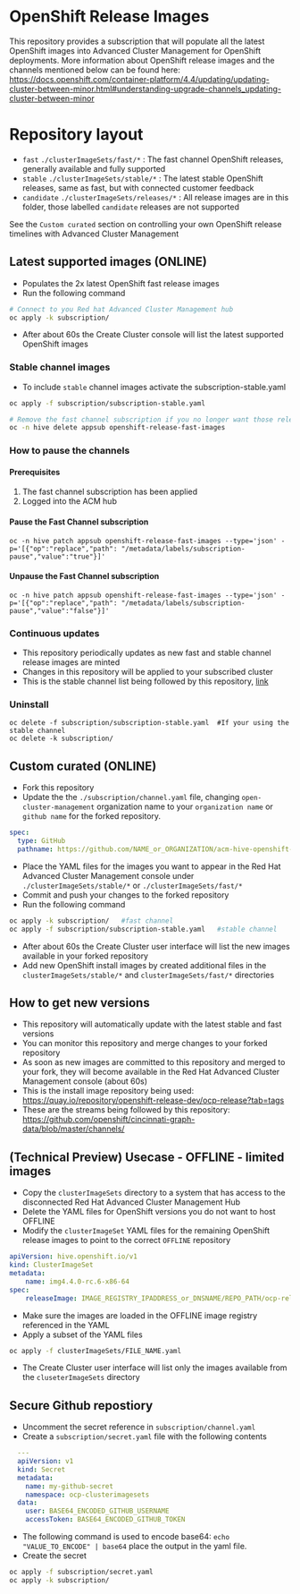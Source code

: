 # OpenShift Release Images
This repository provides a subscription that will populate all the latest OpenShift images into Advanced Cluster Management for OpenShift deployments. More information about OpenShift release images and the channels mentioned below can be found here: https://docs.openshift.com/container-platform/4.4/updating/updating-cluster-between-minor.html#understanding-upgrade-channels_updating-cluster-between-minor

# Repository layout
- `fast` `./clusterImageSets/fast/*` : The fast channel OpenShift releases, generally available and fully supported
- `stable` `./clusterImageSets/stable/*` : The latest stable OpenShift releases, same as fast, but with connected customer feedback
- `candidate` `./clusterImageSets/releases/*` : All release images are in this folder, those labelled `candidate` releases are not supported

See the `Custom curated` section on controlling your own OpenShift release timelines with Advanced Cluster Management

## Latest supported images (ONLINE)
- Populates the 2x latest OpenShift fast release images
- Run the following command
```bash
# Connect to you Red hat Advanced Cluster Management hub
oc apply -k subscription/
```
- After about 60s the Create Cluster console will list the latest supported OpenShift images
### Stable channel images
- To include `stable` channel images activate the subscription-stable.yaml
```bash
oc apply -f subscription/subscription-stable.yaml

# Remove the fast channel subscription if you no longer want those release images
oc -n hive delete appsub openshift-release-fast-images
```

### How to pause the channels
#### Prerequisites
1. The fast channel subscription has been applied
2. Logged into the ACM hub
#### Pause the Fast Channel subscription
```
oc -n hive patch appsub openshift-release-fast-images --type='json' -p='[{"op":"replace","path": "/metadata/labels/subscription-pause","value":"true"}]'
```
#### Unpause the Fast Channel subscription
```
oc -n hive patch appsub openshift-release-fast-images --type='json' -p='[{"op":"replace","path": "/metadata/labels/subscription-pause","value":"false"}]'
```

### Continuous updates
- This repository periodically updates as new fast and stable channel release images are minted
- Changes in this repository will be applied to your subscribed cluster
- This is the stable channel list being followed by this repository, [link](https://github.com/openshift/cincinnati-graph-data/blob/master/channels/stable-4.3.yaml)

### Uninstall
```
oc delete -f subscription/subscription-stable.yaml  #If your using the stable channel
oc delete -k subscription/
```

## Custom curated (ONLINE)
- Fork this repository
- Update the the `./subscription/channel.yaml` file, changing `open-cluster-management` organization name to your `organization name` or `github name` for the forked repository.
```yaml
spec:
  type: GitHub
  pathname: https://github.com/NAME_or_ORGANIZATION/acm-hive-openshift-versions.git
```
- Place the YAML files for the images you want to appear in the Red Hat Advanced Cluster Management console under `./clusterImageSets/stable/*` or `./clusterImageSets/fast/*`
- Commit and push your changes to the forked repository
- Run the following command
```bash
oc apply -k subscription/   #fast channel
oc apply -f subscription/subscription-stable.yaml   #stable channel
```
- After about 60s the Create Cluster user interface will list the new images available in your forked repository
- Add new OpenShift install images by created additional files in the `clusterImageSets/stable/*` and `clusterImageSets/fast/*` directories

## How to get new versions
- This repository will automatically update with the latest stable and fast versions
- You can monitor this repository and merge changes to your forked repository
- As soon as new images are committed to this repository and merged to your fork, they will become available in the Red Hat Advanced Cluster Management console (about 60s)
- This is the install image repository being used: https://quay.io/repository/openshift-release-dev/ocp-release?tab=tags
- These are the streams being followed by this repository: https://github.com/openshift/cincinnati-graph-data/blob/master/channels/

## (Technical Preview) Usecase - OFFLINE - limited images
- Copy the `clusterImageSets` directory to a system that has access to the disconnected Red Hat Advanced Cluster Management Hub
- Delete the YAML files for OpenShift versions you do not want to host OFFLINE
- Modify the `clusterImageSet` YAML files for the remaining OpenShift release images to point to the correct `OFFLINE` repository
```yaml
apiVersion: hive.openshift.io/v1
kind: ClusterImageSet
metadata:
    name: img4.4.0-rc.6-x86-64
spec:
    releaseImage: IMAGE_REGISTRY_IPADDRESS_or_DNSNAME/REPO_PATH/ocp-release:4.4.0-rc.6-x86_64
```
- Make sure the images are loaded in the OFFLINE image registry referenced in the YAML
- Apply a subset of the YAML files
```bash
oc apply -f clusterImageSets/FILE_NAME.yaml
```
- The Create Cluster user interface will list only the images available from the `cluseterImageSets` directory

## Secure Github repostiory
- Uncomment the secret reference in `subscription/channel.yaml`
- Create a `subscription/secret.yaml` file with the following contents
```yaml
  ---
  apiVersion: v1
  kind: Secret
  metadata:
    name: my-github-secret
    namespace: ocp-clusterimagesets
  data:
    user: BASE64_ENCODED_GITHUB_USERNAME
    accessToken: BASE64_ENCODED_GITHUB_TOKEN
```
- The following command is used to encode base64: `echo "VALUE_TO_ENCODE" | base64`  place the output in the yaml file.
- Create the secret
```bash
oc apply -f subscription/secret.yaml
oc apply -k subscription/
```
